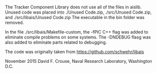 The Tracker Component Library does not use all of the files in aislib. Unused code was placed into ./Unused Code.zip, ./src/Unused Code.zip, and ./src/libais/Unused Code.zip The executable in the bin folder was removed.

In the file ./src/libais/Makefile-custom, the -fPIC C++ flag was added to eliminate compile problems on some systems. The -DNDEBUG flasg was also added to eliminate parts related to debugging.

The code was originally taken from
https://github.com/schwehr/libais

November 2015 David F. Crouse, Naval Research Laboratory, Washington D.C.